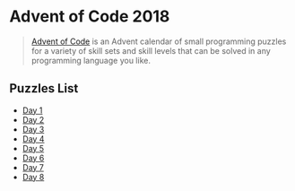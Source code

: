 # Advent of Code 2018

> [Advent of Code](https://adventofcode.com/2018/) is an Advent calendar of small
> programming puzzles for a variety of skill sets and skill levels that can be solved
> in any programming language you like.

## Puzzles List

*  [Day 1](1/README.md)
*  [Day 2](2/README.md)
*  [Day 3](3/README.md)
*  [Day 4](4/README.md)
*  [Day 5](5/README.md)
*  [Day 6](6/README.md)
*  [Day 7](7/README.md)
*  [Day 8](8/README.md)
